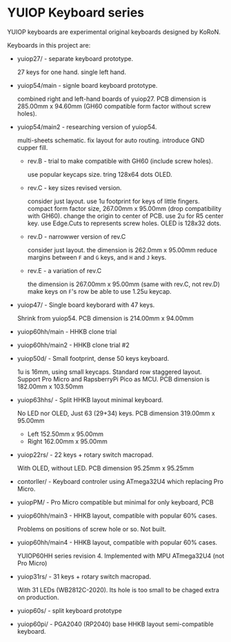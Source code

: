 # YUIOP Keyboard series

YUIOP keyboards are experimental original keyboards designed by KoRoN.

Keyboards in this project are:

*   yuiop27/ - separate keyboard prototype.

    27 keys for one hand. single left hand.

*   yuiop54/main - signle board keyboard prototype.

    combined right and left-hand boards of yuiop27.
    PCB dimension is 285.00mm x 94.60mm (GH60 compatible form factor without
    screw holes).

*   yuiop54/main2 - researching version of yuiop54.

    multi-sheets schematic.
    fix layout for auto routing.
    introduce GND cupper fill.
    *   rev.B - trial to make compatible with GH60 (include screw holes).

        use popular keycaps size.
        tring 128x64 dots OLED.
    *   rev.C - key sizes revised version.

        consider just layout.
        use 1u footprint for keys of little fingers. 
        compact form factor size, 267.00mm x 95.00mm (drop compatibility with
        GH60).
        change the origin to center of PCB.
        use 2u for R5 center key.
        use Edge.Cuts to represents screw holes.
        OLED is 128x32 dots.
    *   rev.D - narrowwer version of rev.C

        consider just layout.
        the dimension is 262.0mm x 95.00mm
        reduce margins between `F` and `G` keys, and `H` and `J` keys.
    *   rev.E - a variation of rev.C

        the dimension is 267.00mm x 95.00mm (same with rev.C, not rev.D)
        make keys on `F`'s row be able to use 1.25u keycap.

*   yuiop47/ - Single board keyborard with 47 keys.

    Shrink from yuiop54.
    PCB dimension is 214.00mm x 94.00mm

*   yuiop60hh/main - HHKB clone trial
*   yuiop60hh/main2 - HHKB clone trial #2

*   yuiop50d/ - Small footprint, dense 50 keys keyboard.

    1u is 16mm, using small keycaps.
    Standard row staggered layout.
    Support Pro Micro and RapsberryPi Pico as MCU.
    PCB dimension is 182.00mm x 103.50mm

*   yuiop63hhs/ - Split HHKB layout minimal keyboard.

    No LED nor OLED, Just 63 (29+34) keys.
    PCB dimension 319.00mm x 95.00mm
    *   Left 152.50mm x 95.00mm
    *   Right 162.00mm x 95.00mm

*   yuiop22rs/ - 22 keys + rotary switch macropad.

    With OLED, without LED.
    PCB dimension 95.25mm x 95.25mm

*   contorller/ - Keyboard controler using ATmega32U4 which replacing Pro
    Micro.

*   yuiopPM/ - Pro Micro compatible but minimal for only keyboard, PCB

*   yuiop60hh/main3 - HHKB layout, compatible with popular 60% cases.

    Problems on positions of screw hole or so. Not built.

*   yuiop60hh/main4 - HHKB layout, compatible with popular 60% cases.

    YUIOP60HH series revision 4.
    Implemented with MPU ATmega32U4 (not Pro Micro)

*   yuiop31rs/ - 31 keys + rotary switch macropad.

    With 31 LEDs (WB2812C-2020). Its hole is too small to be chaged extra on
    production.

*   yuiop60s/ - split keyboard prototype

*   yuiop60pi/ - PGA2040 (RP2040) base HHKB layout semi-compatible keyboard.
